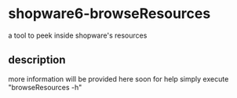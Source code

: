 # shopware6-browseResources
a tool to peek inside shopware's resources

## description
more information will be provided here soon
for help simply execute "browseResources -h"
